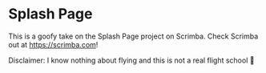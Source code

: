 # Splash Page

This is a goofy take on the Splash Page project on Scrimba. Check Scrimba out at https://scrimba.com!

Disclaimer: I know nothing about flying and this is not a real flight school 🤪